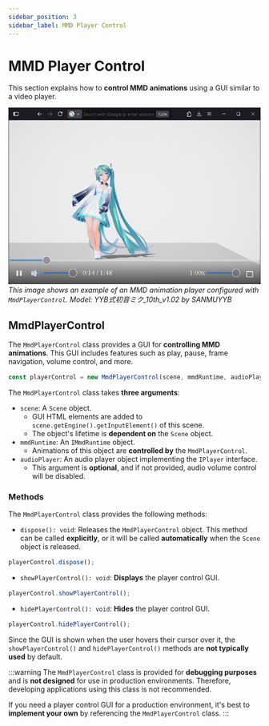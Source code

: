 ```yaml
---
sidebar_position: 3
sidebar_label: MMD Player Control
---
```


# MMD Player Control

This section explains how to **control MMD animations** using a GUI similar to a video player.

![playercontrol](playercontrol.png) \
*This image shows an example of an MMD animation player configured with `MmdPlayerControl`. Model: YYB式初音ミク_10th_v1.02 by SANMUYYB*

## MmdPlayerControl

The `MmdPlayerControl` class provides a GUI for **controlling MMD animations**. This GUI includes features such as play, pause, frame navigation, volume control, and more.

```typescript
const playerControl = new MmdPlayerControl(scene, mmdRuntime, audioPlayer);
```

The `MmdPlayerControl` class takes **three arguments**:
- `scene`: A `Scene` object.
  - GUI HTML elements are added to `scene.getEngine().getInputElement()` of this scene.
  - The object's lifetime is **dependent on** the `Scene` object.
- `mmdRuntime`: An `IMmdRuntime` object.
  - Animations of this object are **controlled by** the `MmdPlayerControl`.
- `audioPlayer`: An audio player object implementing the `IPlayer` interface.
  - This argument is **optional**, and if not provided, audio volume control will be disabled.

### Methods

The `MmdPlayerControl` class provides the following methods:

- `dispose(): void`: Releases the `MmdPlayerControl` object. This method can be called **explicitly**, or it will be called **automatically** when the `Scene` object is released.

```typescript
playerControl.dispose();
```

- `showPlayerControl(): void`: **Displays** the player control GUI.

```typescript
playerControl.showPlayerControl();
```

- `hidePlayerControl(): void`: **Hides** the player control GUI.

```typescript
playerControl.hidePlayerControl();
```

Since the GUI is shown when the user hovers their cursor over it, the `showPlayerControl()` and `hidePlayerControl()` methods are **not typically used** by default.

:::warning
The `MmdPlayerControl` class is provided for **debugging purposes** and is **not designed** for use in production environments. Therefore, developing applications using this class is not recommended.

If you need a player control GUI for a production environment, it's best to **implement your own** by referencing the `MmdPlayerControl` class.
:::
